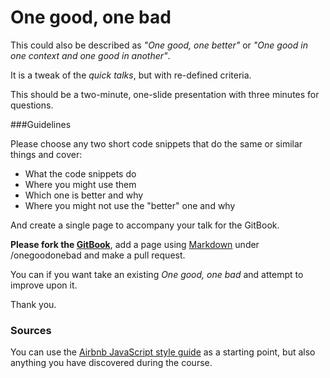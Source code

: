 # One good, one bad

This could also be described as *"One good, one better"* or *"One good in one context and one good in another"*.

It is a tweak of the *quick talks*, but with re-defined criteria.

This should be a two-minute, one-slide presentation with three minutes for questions.

###Guidelines

Please choose any two short code snippets that do the same or similar things and cover:

* What the code snippets do
* Where you might use them
* Which one is better and why
* Where you might not use the "better" one and why

And create a single page to accompany your talk for the GitBook.

**Please fork the [GitBook](https://github.com/selforganising/book)**, add a page using [Markdown](http://gitbookio.gitbooks.io/markdown/) under /onegoodonebad and make a pull request.

You can if you want take an existing *One good, one bad* and attempt to improve upon it.

Thank you.

### Sources

You can use the [Airbnb JavaScript style guide](https://github.com/airbnb/javascript) as a starting point, but also anything you have discovered during the course.


